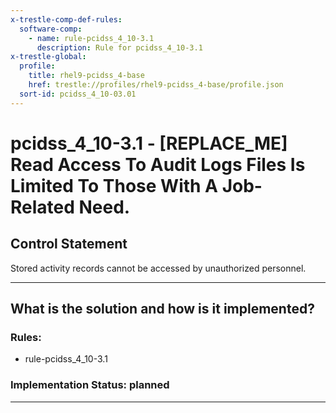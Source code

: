 ```yaml
---
x-trestle-comp-def-rules:
  software-comp:
    - name: rule-pcidss_4_10-3.1
      description: Rule for pcidss_4_10-3.1
x-trestle-global:
  profile:
    title: rhel9-pcidss_4-base
    href: trestle://profiles/rhel9-pcidss_4-base/profile.json
  sort-id: pcidss_4_10-03.01
---
```


# pcidss_4_10-3.1 - \[REPLACE_ME\] Read Access To Audit Logs Files Is Limited To Those With A Job-Related Need.

## Control Statement

Stored activity records cannot be accessed by unauthorized personnel.

______________________________________________________________________

## What is the solution and how is it implemented?

<!-- For implementation status enter one of: implemented, partial, planned, alternative, not-applicable -->

<!-- Note that the list of rules under ### Rules: is read-only and changes will not be captured after assembly to JSON -->

<!-- Add control implementation description here for control: pcidss_4_10-3.1 -->

### Rules:

  - rule-pcidss_4_10-3.1

### Implementation Status: planned

______________________________________________________________________
